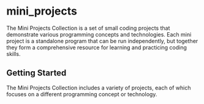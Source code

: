 # mini_projects

The Mini Projects Collection is a set of small coding projects that demonstrate various programming concepts and technologies. Each mini project is a standalone program that can be run independently, but together they form a comprehensive resource for learning and practicing coding skills.

## Getting Started

The Mini Projects Collection includes a variety of projects, each of which focuses on a different programming concept or technology. 
